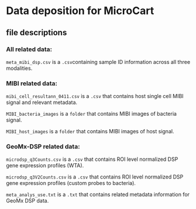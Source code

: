 # Data deposition for MicroCart

## file descriptions

### All related data:

```meta_mibi_dsp.csv``` is a ```.csv```containing sample ID information across all three modalities.

### MIBI related data:

```mibi_cell_resultann_0411.csv``` is a ```.csv``` that contains host single cell MIBI signal and relevant metadata.

```MIBI_bacteria_images``` is a ```folder``` that contains MIBI images of bacteria signal.

```MIBI_host_images``` is a ```folder``` that contains MIBI images of host signal.

### GeoMx-DSP related data:

```microdsp_q3Counts.csv``` is a ```.csv``` that contains ROI level normalized DSP gene expression profiles (WTA).

```microdsp_q3V2Counts.csv``` is a ```.csv``` that contains ROI level normalized DSP gene expression profiles (custom probes to bacteria).

```meta_analys_use.txt``` is a ```.txt``` that contains related metadata information for GeoMx DSP data.
